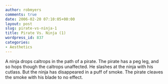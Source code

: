 ```yaml
---
author: robmyers
comments: true
date: 2006-02-20 07:10:05+00:00
layout: post
slug: pirate-vs-ninja-1
title: Pirate Vs. Ninja (1)
wordpress_id: 837
categories:
- Aesthetics
---
```


A ninja drops caltrops in the path of a pirate. The pirate has a peg leg, and so hops though the caltrops unaffected. He slashes at the ninja with his cutlass. But the ninja has disappeared in a puff of smoke. The pirate cleaves the smoke with his blade to no effect.  


